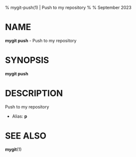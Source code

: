 % mygit-push(1) | Push to my repository
% 
% September 2023

NAME
==================================================

**mygit push** - Push to my repository

SYNOPSIS
==================================================

**mygit push**

DESCRIPTION
==================================================

Push to my repository

- Alias: **p**

SEE ALSO
==================================================

**mygit**(1)



